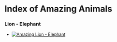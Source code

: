 
# Index of Amazing Animals


### Lion - Elephant

- [![Amazing Lion - Elephant](https://pbs.twimg.com/media/DZriDW0XkAA-_dH.jpg:large)](https://twitter.com/LatestKruger/status/980344432393375744)
                        
